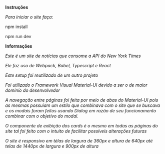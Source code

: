 **Instruções**

*Para iniciar o site faça:*

npm install

npm run dev

**Informações**

*Este é um site de notícias que consome a API do New York Times*

*Ele faz uso de Webpack, Babel, Typescript e React*

*Este setup foi reutilizado de um outro projeto*

*Foi utilizado o Framework Visual Material-UI devido a ser o de maior dominío do desenvolvedor*

*A navegação entre páginas foi feita por meio de abas do Material-UI pois as mesmas possuiam um estilo que combinava com o site que se buscava e os modais foram feitos usando Dialog em razão de seu funcionamento combinar com o objetivo do modal.*

*O componente de exibição dos cards é o mesmo em todas as páginas do site tal foi feito com o intuito de facilitar possíveis alterações futuras*

*O site é responsivo em télas de largura de 360px e altura de 640px*
*até telas de 1440px de largura e 900px de altura*
